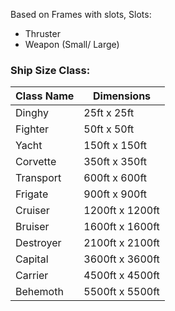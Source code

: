 Based on Frames with slots,
Slots:
- Thruster
- Weapon (Small/ Large)


### Ship Size Class:

| Class Name | Dimensions      |
| ---------- | --------------- |
| Dinghy     | 25ft x 25ft     |
| Fighter    | 50ft x 50ft     |
| Yacht      | 150ft x 150ft   |
| Corvette   | 350ft x 350ft   |
| Transport  | 600ft x 600ft   |
| Frigate    | 900ft x 900ft   |
| Cruiser    | 1200ft x 1200ft |
| Bruiser    | 1600ft x 1600ft |
| Destroyer  | 2100ft x 2100ft |
| Capital    | 3600ft x 3600ft |
| Carrier    | 4500ft x 4500ft |
| Behemoth   | 5500ft x 5500ft |
